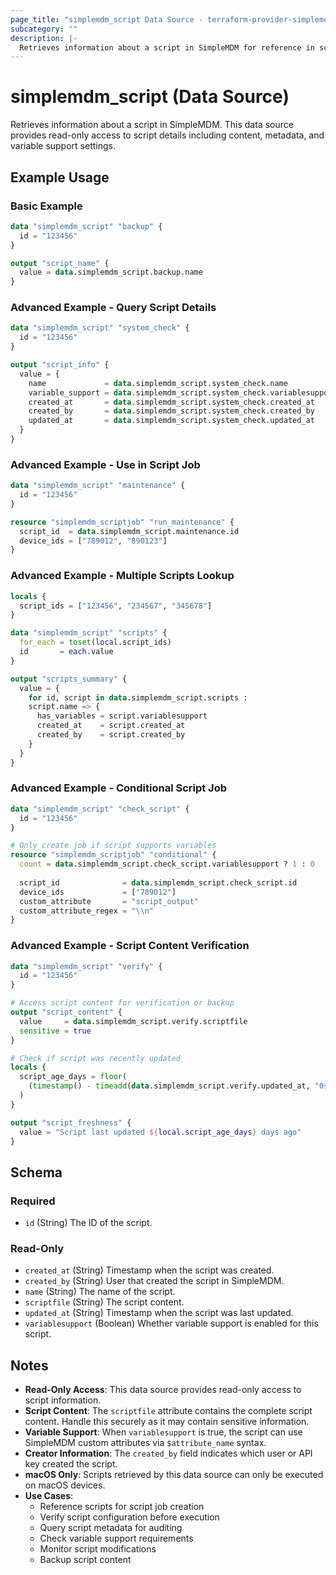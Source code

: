 ```yaml
---
page_title: "simplemdm_script Data Source - terraform-provider-simplemdm"
subcategory: ""
description: |-
  Retrieves information about a script in SimpleMDM for reference in script jobs.
---
```


# simplemdm_script (Data Source)

Retrieves information about a script in SimpleMDM. This data source provides read-only access to script details including content, metadata, and variable support settings.

## Example Usage

### Basic Example

```terraform
data "simplemdm_script" "backup" {
  id = "123456"
}

output "script_name" {
  value = data.simplemdm_script.backup.name
}
```

### Advanced Example - Query Script Details

```terraform
data "simplemdm_script" "system_check" {
  id = "123456"
}

output "script_info" {
  value = {
    name             = data.simplemdm_script.system_check.name
    variable_support = data.simplemdm_script.system_check.variablesupport
    created_at       = data.simplemdm_script.system_check.created_at
    created_by       = data.simplemdm_script.system_check.created_by
    updated_at       = data.simplemdm_script.system_check.updated_at
  }
}
```

### Advanced Example - Use in Script Job

```terraform
data "simplemdm_script" "maintenance" {
  id = "123456"
}

resource "simplemdm_scriptjob" "run_maintenance" {
  script_id  = data.simplemdm_script.maintenance.id
  device_ids = ["789012", "890123"]
}
```

### Advanced Example - Multiple Scripts Lookup

```terraform
locals {
  script_ids = ["123456", "234567", "345678"]
}

data "simplemdm_script" "scripts" {
  for_each = toset(local.script_ids)
  id       = each.value
}

output "scripts_summary" {
  value = {
    for id, script in data.simplemdm_script.scripts :
    script.name => {
      has_variables = script.variablesupport
      created_at    = script.created_at
      created_by    = script.created_by
    }
  }
}
```

### Advanced Example - Conditional Script Job

```terraform
data "simplemdm_script" "check_script" {
  id = "123456"
}

# Only create job if script supports variables
resource "simplemdm_scriptjob" "conditional" {
  count = data.simplemdm_script.check_script.variablesupport ? 1 : 0
  
  script_id              = data.simplemdm_script.check_script.id
  device_ids             = ["789012"]
  custom_attribute       = "script_output"
  custom_attribute_regex = "\\n"
}
```

### Advanced Example - Script Content Verification

```terraform
data "simplemdm_script" "verify" {
  id = "123456"
}

# Access script content for verification or backup
output "script_content" {
  value     = data.simplemdm_script.verify.scriptfile
  sensitive = true
}

# Check if script was recently updated
locals {
  script_age_days = floor(
    (timestamp() - timeadd(data.simplemdm_script.verify.updated_at, "0s")) / 86400
  )
}

output "script_freshness" {
  value = "Script last updated ${local.script_age_days} days ago"
}
```

<!-- schema generated by tfplugindocs -->
## Schema

### Required

- `id` (String) The ID of the script.

### Read-Only

- `created_at` (String) Timestamp when the script was created.
- `created_by` (String) User that created the script in SimpleMDM.
- `name` (String) The name of the script.
- `scriptfile` (String) The script content.
- `updated_at` (String) Timestamp when the script was last updated.
- `variablesupport` (Boolean) Whether variable support is enabled for this script.

## Notes

- **Read-Only Access**: This data source provides read-only access to script information.
- **Script Content**: The `scriptfile` attribute contains the complete script content. Handle this securely as it may contain sensitive information.
- **Variable Support**: When `variablesupport` is true, the script can use SimpleMDM custom attributes via `$attribute_name` syntax.
- **Creator Information**: The `created_by` field indicates which user or API key created the script.
- **macOS Only**: Scripts retrieved by this data source can only be executed on macOS devices.
- **Use Cases**:
  - Reference scripts for script job creation
  - Verify script configuration before execution
  - Query script metadata for auditing
  - Check variable support requirements
  - Monitor script modifications
  - Backup script content